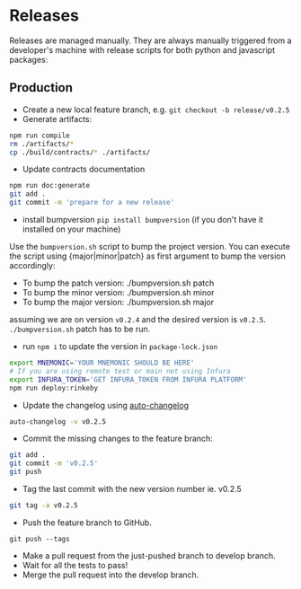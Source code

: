 # Releases

Releases are managed manually. They are always manually triggered from a developer's machine with release scripts for 
both python and javascript packages:

## Production

- Create a new local feature branch, e.g. `git checkout -b release/v0.2.5`
- Generate artifacts:
```bash
npm run compile
rm ./artifacts/*
cp ./build/contracts/* ./artifacts/
```
- Update contracts documentation
```bash
npm run doc:generate
git add .
git commit -m 'prepare for a new release'
```

- install bumpversion `pip install bumpversion` (if you don't have it installed on your machine)

Use the `bumpversion.sh` script to bump the project version. You can execute the script using {major|minor|patch} as first argument to bump the version accordingly:

- To bump the patch version: ./bumpversion.sh patch
- To bump the minor version: ./bumpversion.sh minor
- To bump the major version: ./bumpversion.sh major

assuming we are on version `v0.2.4` and the desired version is `v0.2.5`. `./bumpversion.sh` patch has to be run.

- run `npm i` to update the version in `package-lock.json`


```bash
export MNEMONIC='YOUR MNEMONIC SHOULD BE HERE'
# If you are using remote test or main net using Infura
export INFURA_TOKEN='GET INFURA_TOKEN FROM INFURA PLATFORM' 
npm run deploy:rinkeby
```
- Update the changelog using [auto-changelog](https://github.com/CookPete/auto-changelog)
```bash
auto-changelog -v v0.2.5
```
- Commit the missing changes to the feature branch:

```bash
git add .
git commit -m 'v0.2.5'
git push
```
- Tag the last commit with the new version number ie. v0.2.5
```bash
git tag -a v0.2.5
```
- Push the feature branch to GitHub.
```
git push --tags
```
- Make a pull request from the just-pushed branch to develop branch.
- Wait for all the tests to pass!
- Merge the pull request into the develop branch.
